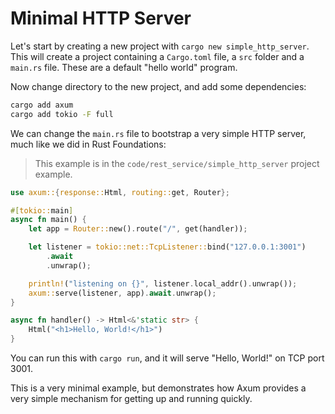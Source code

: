 # Minimal HTTP Server

Let's start by creating a new project with `cargo new simple_http_server`. This will create a project containing a `Cargo.toml` file, a `src` folder and a `main.rs` file. These are a default "hello world" program.

Now change directory to the new project, and add some dependencies:

```bash
cargo add axum
cargo add tokio -F full
```

We can change the `main.rs` file to bootstrap a very simple HTTP server, much like we did in Rust Foundations:

> This example is in the `code/rest_service/simple_http_server` project example.

```rust
use axum::{response::Html, routing::get, Router};

#[tokio::main]
async fn main() {
    let app = Router::new().route("/", get(handler));

    let listener = tokio::net::TcpListener::bind("127.0.0.1:3001")
        .await
        .unwrap();

    println!("listening on {}", listener.local_addr().unwrap());
    axum::serve(listener, app).await.unwrap();
}

async fn handler() -> Html<&'static str> {
    Html("<h1>Hello, World!</h1>")
}
```

You can run this with `cargo run`, and it will serve "Hello, World!" on TCP port 3001.

This is a very minimal example, but demonstrates how Axum provides a very simple mechanism for getting up and running quickly.